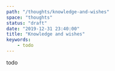 ```yaml
---
path: "/thoughts/knowledge-and-wishes"
space: "thoughts"
status: "draft"
date: "2019-12-31 23:40:00"
title: "Knowledge and wishes"
keywords:
    - todo
---
```


todo